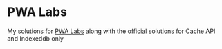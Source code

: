 # PWA Labs
My solutions for [PWA Labs](https://developers.google.com/web/ilt/pwa/) along with the official solutions for Cache API and Indexeddb only
